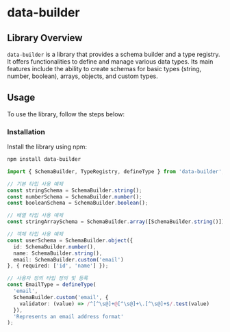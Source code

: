 # data-builder

## Library Overview
`data-builder` is a library that provides a schema builder and a type registry. It offers functionalities to define and manage various data types. Its main features include the ability to create schemas for basic types (string, number, boolean), arrays, objects, and custom types.

## Usage
To use the library, follow the steps below:

### Installation
Install the library using npm:

```bash
npm install data-builder
```

```typescript
import { SchemaBuilder, TypeRegistry, defineType } from 'data-builder';

// 기본 타입 사용 예제
const stringSchema = SchemaBuilder.string();
const numberSchema = SchemaBuilder.number();
const booleanSchema = SchemaBuilder.boolean();

// 배열 타입 사용 예제
const stringArraySchema = SchemaBuilder.array([SchemaBuilder.string()]);

// 객체 타입 사용 예제
const userSchema = SchemaBuilder.object({
  id: SchemaBuilder.number(),
  name: SchemaBuilder.string(),
  email: SchemaBuilder.custom('email')
}, { required: ['id', 'name'] });

// 사용자 정의 타입 정의 및 등록
const EmailType = defineType(
  'email',
  SchemaBuilder.custom('email', {
    validator: (value) => /^[^\s@]+@[^\s@]+\.[^\s@]+$/.test(value)
  }),
  'Represents an email address format'
);
```